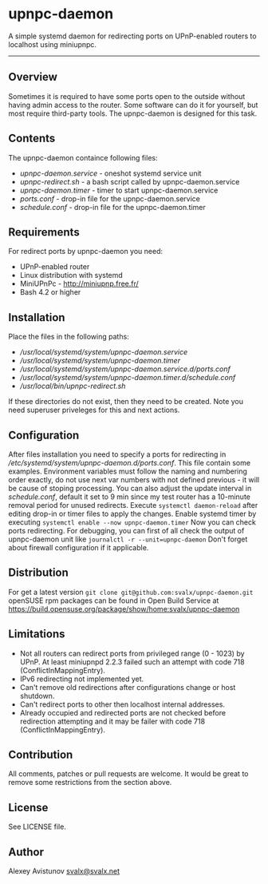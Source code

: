 # upnpc-daemon
A simple systemd daemon for redirecting ports on UPnP-enabled
routers to localhost using miniupnpc.
____

## Overview
Sometimes it is required to have some ports open to the outside
without having admin access to the router. Some software can do it for
yourself, but most require third-party tools. The upnpc-daemon is designed
for this task.

## Contents
The upnpc-daemon containce following files:
 - *upnpc-daemon.service* - oneshot systemd service unit
 - *upnpc-redirect.sh*    - a bash script called by upnpc-daemon.service
 - *upnpc-daemon.timer*   - timer to start upnpc-daemon.service
 - *ports.conf*           - drop-in file for the upnpc-daemon.service
 - *schedule.conf*        - drop-in file for the upnpc-daemon.timer

## Requirements
For redirect ports by upnpc-daemon you need:
 - UPnP-enabled router
 - Linux distribution with systemd
 - MiniUPnPc - http://miniupnp.free.fr/
 - Bash 4.2 or higher

## Installation
Place the files in the following paths:
 - */usr/local/systemd/system/upnpc-daemon.service*
 - */usr/local/systemd/system/upnpc-daemon.timer*
 - */usr/local/systemd/system/upnpc-daemon.service.d/ports.conf*
 - */usr/local/systemd/system/upnpc-daemon.timer.d/schedule.conf*
 - */usr/local/bin/upnpc-redirect.sh*

If these directories do not exist, then they need to be created.
Note you need superuser priveleges for this and next actions.

## Configuration
After files installation you need to specify a ports for redirecting in
*/etc/systemd/system/upnpc-daemon.d/ports.conf*. This file contain some
examples. Environment variables must follow the naming and numbering
order exactly, do not use next var numbers with not defined previous -
it will be cause of stoping processing.
You can also adjust the update interval in *schedule.conf*, default it
set to 9 min since my test router has a 10-minute removal period for
unused redirects.
Execute `systemctl daemon-reload` after editing drop-in or timer files to
apply the changes.
Enable systemd timer by executing `systemctl enable --now upnpc-daemon.timer`
Now you can check ports redirecting. For debugging, you can first of all
check the output of upnpc-daemon unit like `journalctl -r --unit=upnpc-daemon`
Don't forget about firewall configuration if it applicable.

## Distribution
For get a latest version `git clone git@github.com:svalx/upnpc-daemon.git`  
openSUSE rpm packages can be found in Open Build Service at
https://build.opensuse.org/package/show/home:svalx/upnpc-daemon

## Limitations
 - Not all routers can redirect ports from privileged range
(0 - 1023) by UPnP. At least miniupnpd 2.2.3 failed such an attempt
with code 718 (ConflictInMappingEntry).
 - IPv6 redirecting not implemented yet.
 - Can't remove old redirections after configurations change or host shutdown.
 - Can't redirect ports to other then localhost internal addresses.
 - Already occupied and redirected ports are not checked before redirection
attempting and it may be failer with code 718 (ConflictInMappingEntry).

## Contribution
All comments, patches or pull requests are welcome. It would be great to
remove some restrictions from the section above.

## License
See LICENSE file.

## Author
Alexey Avistunov <svalx@svalx.net>
